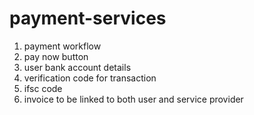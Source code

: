 # payment-services
1. payment workflow
2. pay now button
3. user bank account details
4. verification code for transaction
5. ifsc code
6. invoice to be linked to both user and service provider
